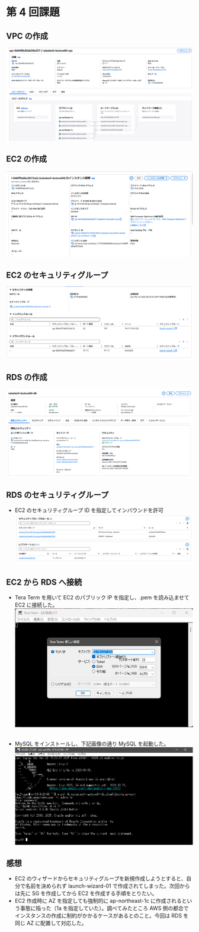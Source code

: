 # 第 4 回課題

## VPC の作成

![VPC](images/vpc.png)

## EC2 の作成

![EC2](images/ec2.png)

## EC2 のセキュリティグループ

![EC2-SG](images/ec2-sg.png)

## RDS の作成

![RDS](images/rds.png)

## RDS のセキュリティグループ

- EC2 のセキュリティグループ ID を指定してインバウンドを許可
  ![RDS-SG](images/rds-sg.png)

## EC2 から RDS へ接続

- Tera Term を用いて EC2 のパブリック IP を指定し、.pem を読み込ませて EC2 に接続した。
  ![Tera_Term](images/Tera_Term.png)<br><br>

- MySQL をインストールし、下記画像の通り MySQL を起動した。
  ![MySQLを起動](images/mysql-login.png)

## 感想

- EC2 のウィザードからセキュリティグループを新規作成しようとすると、自分で名前を決められず launch-wizard-01 で作成されてしまった。次回からは先に SG を作成してから EC2 を作成する手順をとりたい。
- EC2 作成時に AZ を指定しても強制的に ap-northeast-1c に作成されるという事態に陥った（1a を指定していた）。調べてみたところ AWS 側の都合でインスタンスの作成に制約がかかるケースがあるとのこと。今回は RDS を同じ AZ に配置して対応した。
